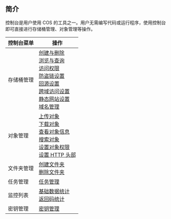 ## 简介
控制台是用户使用 COS 的工具之一。用户无需编写代码或运行程序，使用控制台即可直接进行存储桶管理、对象管理等操作。

|**控制台菜单**|**操作**|
|---------|---------|
| 存储桶管理 | [创建与删除](https://www.qcloud.com/document/product/436/6245)</br>[浏览与查询](https://www.qcloud.com/document/product/436/6246)</br>[访问权限](https://www.qcloud.com/document/product/436/6247) </br>[防盗链设置](https://www.qcloud.com/document/product/436/6250)</br>[回源设置](https://www.qcloud.com/document/product/436/6248)</br>[跨域访问设置](https://www.qcloud.com/document/product/436/6251)</br>[静态网站设置](https://www.qcloud.com/document/product/436/6249)</br>[域名管理](https://www.qcloud.com/document/product/436/6252) | 
| 对象管理 | [上传对象](https://www.qcloud.com/document/product/436/6255)</br>[下载对象](https://www.qcloud.com/document/product/436/6260)</br>[查看对象信息](https://www.qcloud.com/document/product/436/6257)</br>[搜索对象](https://www.qcloud.com/document/product/436/6256)</br>[设置对象权限](https://www.qcloud.com/document/product/436/6371)</br>[设置 HTTP 头部](https://www.qcloud.com/document/product/436/6258)| 
|文件夹管理| [创建文件夹](https://www.qcloud.com/document/product/436/6263)</br>[删除文件夹](https://www.qcloud.com/document/product/436/6264)|
|任务管理| [任务管理](https://www.qcloud.com/document/product/436/6259)|
| 监控列表| [基础数据统计](https://www.qcloud.com/document/product/436/6266)</br>[返回码统计](https://www.qcloud.com/document/product/436/6267)|
|密钥管理| [密钥管理](https://www.qcloud.com/document/product/436/6259)|
